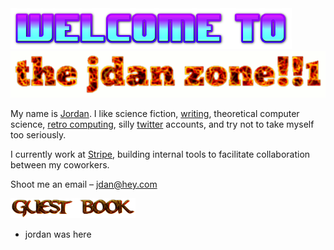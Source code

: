 <img width="450" alt="welcome to" src="https://github.com/jdan/jdan/raw/master/img/welcome.png?raw=true"> 

<img width="550" alt="the jdan zone" src="https://github.com/jdan/jdan/raw/master/img/the-jdan-zone.gif?raw=true">

My name is [Jordan](https://jordanscales.com). I like science fiction, [writing](https://thatjdanisso.cool), theoretical computer science, [retro computing](https://jdan.github.io/98.css), silly [twitter](https://twitter.com/jdan) accounts, and try not to take myself too seriously.

I currently work at [Stripe](https://stripe.com), building internal tools to facilitate collaboration between my coworkers.

Shoot me an email – jdan@hey.com

<img width="200" alt="guest book" src="https://github.com/jdan/jdan/raw/master/img/guestbook.png?raw=true">

* jordan was here

